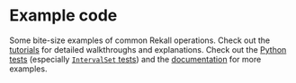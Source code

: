 # Example code

Some bite-size examples of common Rekall operations.
Check out the [tutorials](../tutorials) for detailed walkthroughs and
explanations.
Check out the [Python tests](../rekallpy/test) (especially
[`IntervalSet` tests](../rekallpy/test/test_interval_set.py)) and the
[documentation](https://rekallpy.readthedocs.io/en/latest/?badge=latest) for more examples.
